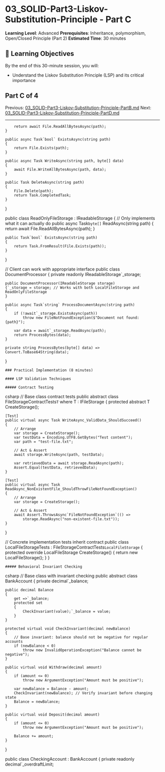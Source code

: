 # 03_SOLID-Part3-Liskov-Substitution-Principle - Part C

**Learning Level**: Advanced
**Prerequisites**: Inheritance, polymorphism, Open/Closed Principle (Part 2)
**Estimated Time**: 30 minutes

## 🎯 Learning Objectives

By the end of this 30-minute session, you will:

- Understand the Liskov Substitution Principle (LSP) and its critical importance

## Part C of 4

Previous: [03_SOLID-Part3-Liskov-Substitution-Principle-PartB.md](03_SOLID-Part3-Liskov-Substitution-Principle-PartB.md)
Next: [03_SOLID-Part3-Liskov-Substitution-Principle-PartD.md](03_SOLID-Part3-Liskov-Substitution-Principle-PartD.md)

---

        return await File.ReadAllBytesAsync(path);
    }

    public async Task`bool` ExistsAsync(string path)
    {
        return File.Exists(path);
    }

    public async Task WriteAsync(string path, byte[] data)
    {
        await File.WriteAllBytesAsync(path, data);
    }

    public Task DeleteAsync(string path)
    {
        File.Delete(path);
        return Task.CompletedTask;
    }
}

public class ReadOnlyFileStorage : IReadableStorage
{
    // Only implements what it can actually do
    public async Task`byte[]` ReadAsync(string path)
    {
        return await File.ReadAllBytesAsync(path);
    }

    public Task`bool` ExistsAsync(string path)
    {
        return Task.FromResult(File.Exists(path));
    }
}

// Client can work with appropriate interface
public class DocumentProcessor
{
    private readonly IReadableStorage`_storage;

    public DocumentProcessor(IReadableStorage storage)
    {`_storage = storage; // Works with both LocalFileStorage and ReadOnlyFileStorage
    }

    public async Task`string` ProcessDocumentAsync(string path)
    {
        if (!await`_storage.ExistsAsync(path))
            throw new FileNotFoundException($"Document not found: {path}");

        var data = await`_storage.ReadAsync(path);
        return ProcessBytes(data);
    }

    private string ProcessBytes(byte[] data) => Convert.ToBase64String(data);
}

    ### Practical Implementation (8 minutes)

    #### LSP Validation Techniques

    ##### Contract Testing
csharp
// Base class contract tests
public abstract class FileStorageContractTests`T` where T : IFileStorage
{
    protected abstract T CreateStorage();

    [Test]
    public virtual async Task WriteAsync_ValidData_ShouldSucceed()
    {
        // Arrange
        var storage = CreateStorage();
        var testData = Encoding.UTF8.GetBytes("Test content");
        var path = "test-file.txt";

        // Act & Assert
        await storage.WriteAsync(path, testData);

        var retrievedData = await storage.ReadAsync(path);
        Assert.Equal(testData, retrievedData);
    }

    [Test]
    public virtual async Task ReadAsync_NonExistentFile_ShouldThrowFileNotFoundException()
    {
        // Arrange
        var storage = CreateStorage();

        // Act & Assert
        await Assert.ThrowsAsync`FileNotFoundException`(() =>
            storage.ReadAsync("non-existent-file.txt"));
    }
}

// Concrete implementation tests inherit contract
public class LocalFileStorageTests : FileStorageContractTests`LocalFileStorage`
{
    protected override LocalFileStorage CreateStorage()
    {
        return new LocalFileStorage();
    }
}

    ##### Behavioral Invariant Checking
csharp
// Base class with invariant checking
public abstract class BankAccount
{
    private decimal`_balance;

    public decimal Balance
    {
        get =>`_balance;
        protected set
        {
            CheckInvariant(value);`_balance = value;
        }
    }

    protected virtual void CheckInvariant(decimal newBalance)
    {
        // Base invariant: balance should not be negative for regular accounts
        if (newBalance < 0)
            throw new InvalidOperationException("Balance cannot be negative");
    }

    public virtual void Withdraw(decimal amount)
    {
        if (amount <= 0)
            throw new ArgumentException("Amount must be positive");

        var newBalance = Balance - amount;
        CheckInvariant(newBalance); // Verify invariant before changing state
        Balance = newBalance;
    }

    public virtual void Deposit(decimal amount)
    {
        if (amount <= 0)
            throw new ArgumentException("Amount must be positive");

        Balance += amount;
    }
}

public class CheckingAccount : BankAccount
{
    private readonly decimal`_overdraftLimit;
